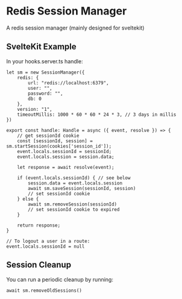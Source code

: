 # Redis Session Manager

A redis session manager (mainly designed for sveltekit)

## SvelteKit Example
In your hooks.server.ts handle:
```
let sm = new SessionManager({
    redis: {
        url: "redis://localhost:6379",
        user: "",
        password: "",
        db: 0
    },
    version: "1",
    timeoutMillis: 1000 * 60 * 60 * 24 * 3, // 3 days in millis
})

export const handle: Handle = async ({ event, resolve }) => {
    // get sessionId cookie
    const [sessionId, session] = sm.startSession(cookies['session_id']);
    event.locals.sessionId = sessionId;
    event.locals.session = session.data;

    let response = await resolve(event);

    if (event.locals.sessionId) { // see below
        session.data = event.locals.session
        await sm.saveSession(sessionId, session)
        // set sessionId cookie
    } else {
        await sm.removeSession(sessionId)
        // set sessionId cookie to expired
    }

    return response;
}

// To logout a user in a route:
event.locals.sessionId = null
```

## Session Cleanup
You can run a periodic cleanup by running:
```
await sm.removeOldSessions()
```
